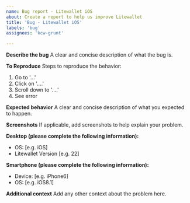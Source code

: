 ```yaml
---
name: Bug report - Litewallet iOS 
about: Create a report to help us improve Litewallet
title: 'Bug - Litewallet iOS'
labels: 'bug'
assignees: 'kcw-grunt'

---
```


**Describe the bug**
A clear and concise description of what the bug is.

**To Reproduce**
Steps to reproduce the behavior:
1. Go to '...'
2. Click on '....'
3. Scroll down to '....'
4. See error

**Expected behavior**
A clear and concise description of what you expected to happen.

**Screenshots**
If applicable, add screenshots to help explain your problem.

**Desktop (please complete the following information):**
 - OS: [e.g. iOS]
 - Litewallet Version [e.g. 22]

**Smartphone (please complete the following information):**
 - Device: [e.g. iPhone6]
 - OS: [e.g. iOS8.1] 
 
**Additional context**
Add any other context about the problem here.
